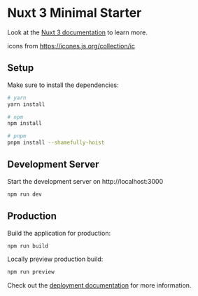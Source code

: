 # Nuxt 3 Minimal Starter

Look at the [Nuxt 3 documentation](https://nuxt.com/docs/getting-started/introduction) to learn more.

icons from https://icones.js.org/collection/ic

## Setup

Make sure to install the dependencies:

```bash
# yarn
yarn install

# npm
npm install

# pnpm
pnpm install --shamefully-hoist
```

## Development Server

Start the development server on http://localhost:3000

```bash
npm run dev
```

## Production

Build the application for production:

```bash
npm run build
```

Locally preview production build:

```bash
npm run preview
```

Check out the [deployment documentation](https://nuxt.com/docs/getting-started/deployment) for more information.

